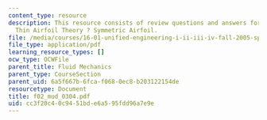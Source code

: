 ```yaml
---
content_type: resource
description: This resource consists of review questions and answers for lecture on
  Thin Airfoil Theory ? Symmetric Airfoil.
file: /media/courses/16-01-unified-engineering-i-ii-iii-iv-fall-2005-spring-2006/cc3f20c40c9451bde6a595fdd96a7e9e_f02_mud_0304.pdf
file_type: application/pdf
learning_resource_types: []
ocw_type: OCWFile
parent_title: Fluid Mechanics
parent_type: CourseSection
parent_uid: 6a5f667b-6fca-f068-0ec8-b203122154de
resourcetype: Document
title: f02_mud_0304.pdf
uid: cc3f20c4-0c94-51bd-e6a5-95fdd96a7e9e
---
```

